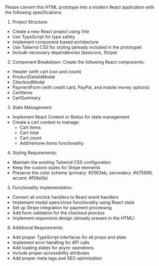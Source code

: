 Please convert this HTML prototype into a modern React application with the following specifications:

1. Project Structure:

- Create a new React project using Vite
- Use TypeScript for type safety
- Implement component-based architecture
- Use Tailwind CSS for styling (already included in the prototype)
- Include necessary dependencies (boxicons, Stripe)

2. Component Breakdown:
   Create the following React components:

- Header (with cart icon and count)
- ProductDetailsModal
- CheckoutModal
- PaymentForm (with credit card, PayPal, and mobile money options)
- CartItems
- CartSummary

3. State Management:

- Implement React Context or Redux for state management
- Create a cart context to manage:
  - Cart items
  - Cart total
  - Cart count
  - Add/remove items functionality

4. Styling Requirements:

- Maintain the existing Tailwind CSS configuration
- Keep the custom styles for Stripe elements
- Preserve the color scheme (primary: #2563eb, secondary: #475569, accent: #f59e0b)

5. Functionality Implementation:

- Convert all onclick handlers to React event handlers
- Implement modal open/close functionality using React state
- Set up Stripe integration for payment processing
- Add form validation for the checkout process
- Implement responsive design (already present in the HTML)

6. Additional Requirements:

- Add proper TypeScript interfaces for all props and state
- Implement error handling for API calls
- Add loading states for async operations
- Include proper accessibility attributes
- Add proper meta tags and SEO optimization
